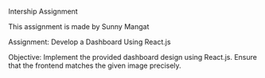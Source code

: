 Intership Assignment


This assignment is made by Sunny Mangat 

Assignment: Develop a Dashboard Using React.js

Objective:
Implement the provided dashboard design using React.js. Ensure that the frontend matches the
given image precisely.
